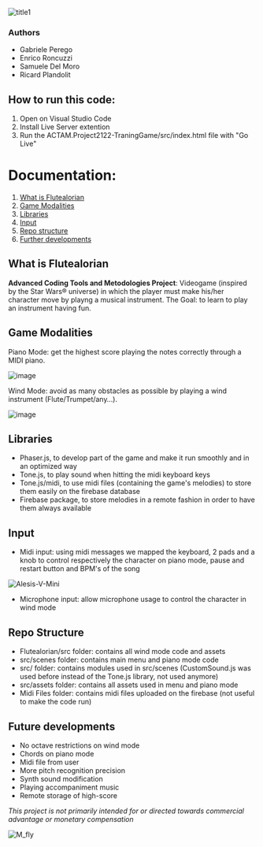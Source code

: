 ![title1](https://user-images.githubusercontent.com/56070706/150507770-d06c6668-4fd9-4d2e-af2a-a41d930eb23e.png)

### Authors
- Gabriele Perego
- Enrico Roncuzzi
- Samuele Del Moro
- Ricard Plandolit

## How to run this code:
1. Open on Visual Studio Code
2. Install Live Server extention
3. Run the ACTAM.Project2122-TraningGame/src/index.html file with "Go Live"

# Documentation:
1. [What is Flutealorian](#what)
2. [Game Modalities](#modes)
3. [Libraries](#libraries)
4. [Input](#input)
5. [Repo structure](#repo)
6. [Further developments](#future)

## What is Flutealorian <a name = "what"></a>
**Advanced Coding Tools and Metodologies Project**:
Videogame (inspired by the Star Wars® universe) in which the player must make his/her character move by playng a musical instrument.
The Goal: to learn to play an instrument having fun.

## Game Modalities <a name = "modes"></a>  
Piano Mode: get the highest score playing the notes correctly through a MIDI piano.

![image](https://user-images.githubusercontent.com/56070706/150505483-602517b3-a395-43b1-ac48-8f284c9904fc.png)

Wind Mode: avoid as many obstacles as possible by playing a wind instrument (Flute/Trumpet/any…).

![image](https://user-images.githubusercontent.com/56070706/150505543-d64e3557-8691-48ee-b545-9def5fbfe40c.png)

## Libraries <a name = "libraries"></a>  
- Phaser.js, to develop part of the game and make it run smoothly and in an optimized way
- Tone.js, to play sound when hitting the midi keyboard keys
- Tone.js/midi, to use midi files (containing the game's melodies) to store them easily on the firebase database
- Firebase package, to store melodies in a remote fashion in order to have them always available

## Input <a name = "input"></a>
- Midi input: using midi messages we mapped the keyboard, 2 pads and a knob to control respectively the character on piano mode, pause and restart button and BPM's of the song

![Alesis-V-Mini](https://user-images.githubusercontent.com/56070706/150507710-bf8c73a2-a3fa-47be-9f29-fe93a9231dcd.jpg)

- Microphone input: allow microphone usage to control the character in wind mode

## Repo Structure <a name = "repo"></a>
- Flutealorian/src folder: contains all wind mode code and assets
- src/scenes folder: contains main menu and piano mode code
- src/ folder: contains modules used in src/scenes (CustomSound.js was used before instead of the Tone.js library, not used anymore)
- src/assets folder: contains all assets used in menu and piano mode
- Midi Files folder: contains midi files uploaded on the firebase (not useful to make the code run)

## Future developments <a name = "future"></a>
- No octave restrictions on wind mode
- Chords on piano mode
- Midi file from user
- More pitch recognition precision
- Synth sound modification
- Playing accompaniment music
- Remote storage of high-score


*This project is not primarily intended for or directed towards commercial advantage or monetary compensation*

![M_fly](https://user-images.githubusercontent.com/56070706/150508101-28106b50-2dc3-458d-bfa9-9348e04e04e3.png)
